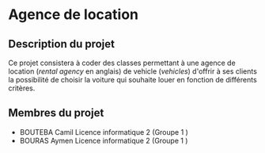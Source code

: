 # Agence de location

## Description du projet

Ce projet consistera à coder des classes permettant à une agence de location (*rental agency* en anglais)
de vehicle (*vehicles*) d'offrir à ses clients la possibilité de choisir la voiture qui souhaite louer
en fonction de différents critères.

## Membres du projet

- BOUTEBA Camil Licence informatique 2 (Groupe 1 )
- BOURAS Aymen Licence informatique 2 (Groupe 1 )

